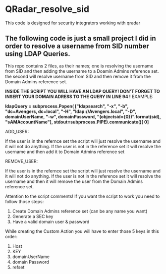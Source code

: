# QRadar_resolve_sid
This code is designed for security integrators working with qradar
## The following code is just a small project I did in order to resolve a username from SID number using LDAP Queries.

This repo contains 2 files, as their names; one is resolving the username from SID and then adding the username to a Doamin Admins reference set.
the second will resolve username from SID and then remove it from the Domain Admins reference set.

**INSIDE THE SCRIPT YOU WILL HAVE AN LDAP QUERY! DON'T FORGET TO INSERT YOUR DOMAIN ADRESS TO THE QUERY IN LINE 94 !**
EXAMPLE: 

**ldapQuery = subprocess.Popen(
        ["ldapsearch", "-x", "-b", "dc=Avengers, dc=local", "-H", "ldap://Avengers.local", "-D", domainUserName,
         "-w", domainPassword, "(objectsid={0})".format(sid), "sAMAccountName"], stdout=subprocess.PIPE).communicate()[
        0]**
        
ADD_USER:

If the user is in the refernce set the script will just resolve the username and it will not do anything.
If the user is not in the reference set it will resolve the username and then add it to Domain Admins reference set

REMOVE_USER:

If the user is in the refernce set the script will just resolve the username and it will not do anything.
If the user is not in the reference set it will resolve the username and then it will remove the user from the Domain Admins reference set.

Attention to the script comments! If you want the script to work you need to follow those steps:

1. Create Domain Admins reference set (can be any name you want)
2. Generate a SEC key
3. Have a valid domain user & password

While creating the Custom Action you will have to enter those 5 keys in this order: 

1. Host
2. KEY
3. domainUserName
4. domain Password
5. refset
